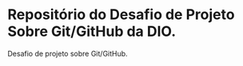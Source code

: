 # Repositório do Desafio de Projeto Sobre Git/GitHub da DIO. 
Desafio de projeto sobre Git/GitHub. 
